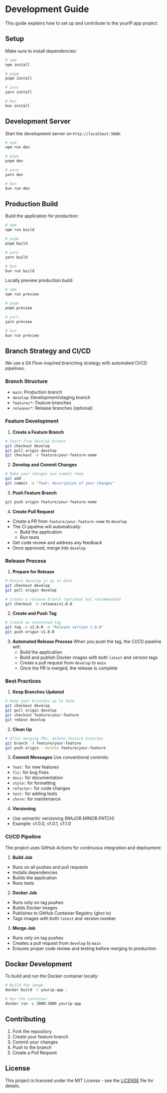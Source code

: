 # Development Guide

This guide explains how to set up and contribute to the yourIP.app project.

## Setup

Make sure to install dependencies:

```bash
# npm
npm install

# pnpm
pnpm install

# yarn
yarn install

# bun
bun install
```

## Development Server

Start the development server on `http://localhost:3000`:

```bash
# npm
npm run dev

# pnpm
pnpm dev

# yarn
yarn dev

# bun
bun run dev
```

## Production Build

Build the application for production:

```bash
# npm
npm run build

# pnpm
pnpm build

# yarn
yarn build

# bun
bun run build
```

Locally preview production build:

```bash
# npm
npm run preview

# pnpm
pnpm preview

# yarn
yarn preview

# bun
bun run preview
```

## Branch Strategy and CI/CD

We use a Git Flow-inspired branching strategy with automated CI/CD pipelines.

### Branch Structure

- `main`: Production branch
- `develop`: Development/staging branch
- `feature/*`: Feature branches
- `release/*`: Release branches (optional)

### Feature Development

1. **Create a Feature Branch**

```bash
# Start from develop branch
git checkout develop
git pull origin develop
git checkout -b feature/your-feature-name
```

2. **Develop and Commit Changes**

```bash
# Make your changes and commit them
git add .
git commit -m "feat: description of your changes"
```

3. **Push Feature Branch**

```bash
git push origin feature/your-feature-name
```

4. **Create Pull Request**

- Create a PR from `feature/your-feature-name` to `develop`
- The CI pipeline will automatically:
  - Build the application
  - Run tests
- Get code review and address any feedback
- Once approved, merge into `develop`

### Release Process

1. **Prepare for Release**

```bash
# Ensure develop is up to date
git checkout develop
git pull origin develop

# Create a release branch (optional but recommended)
git checkout -b release/v1.0.0
```

2. **Create and Push Tag**

```bash
# Create an annotated tag
git tag -a v1.0.0 -m "Release version 1.0.0"
git push origin v1.0.0
```

3. **Automated Release Process**
   When you push the tag, the CI/CD pipeline will:
   - Build the application
   - Build and publish Docker images with both `latest` and version tags
   - Create a pull request from `develop` to `main`
   - Once the PR is merged, the release is complete

### Best Practices

1. **Keep Branches Updated**

```bash
# Keep your branches up to date
git checkout develop
git pull origin develop
git checkout feature/your-feature
git rebase develop
```

2. **Clean Up**

```bash
# After merging PRs, delete feature branches
git branch -d feature/your-feature
git push origin --delete feature/your-feature
```

3. **Commit Messages**
   Use conventional commits:

- `feat:` for new features
- `fix:` for bug fixes
- `docs:` for documentation
- `style:` for formatting
- `refactor:` for code changes
- `test:` for adding tests
- `chore:` for maintenance

4. **Versioning**

- Use semantic versioning (MAJOR.MINOR.PATCH)
- Example: v1.0.0, v1.0.1, v1.1.0

### CI/CD Pipeline

The project uses GitHub Actions for continuous integration and deployment:

1. **Build Job**

- Runs on all pushes and pull requests
- Installs dependencies
- Builds the application
- Runs tests

2. **Docker Job**

- Runs only on tag pushes
- Builds Docker images
- Publishes to GitHub Container Registry (ghcr.io)
- Tags images with both `latest` and version number

3. **Merge Job**

- Runs only on tag pushes
- Creates a pull request from `develop` to `main`
- Ensures proper code review and testing before merging to production

## Docker Development

To build and run the Docker container locally:

```bash
# Build the image
docker build -t yourip-app .

# Run the container
docker run -p 3000:3000 yourip-app
```

## Contributing

1. Fork the repository
2. Create your feature branch
3. Commit your changes
4. Push to the branch
5. Create a Pull Request

## License

This project is licensed under the MIT License - see the [LICENSE](LICENSE) file for details.

